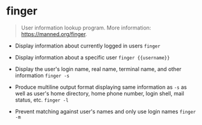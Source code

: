 # finger
> User information lookup program.
> More information: <https://manned.org/finger>.

- Display information about currently logged in users
`finger`

- Display information about a specific user
`finger {{username}}`

- Display the user's login name, real name, terminal name, and other information
`finger -s`

- Produce multiline output format displaying same information as `-s` as well as user's home directory, home phone number, login shell, mail status, etc.
`finger -l`

- Prevent matching against user's names and only use login names
`finger -m`
